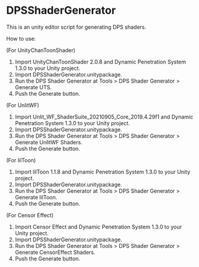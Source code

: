 # DPSShaderGenerator
This is an unity editor script for generating DPS shaders.

How to use:

(For UnityChanToonShader)
1. Import UnityChanToonShader 2.0.8 and Dynamic Penetration System 1.3.0 to your Unity project.
2. Import DPSShaderGenerator.unitypackage.
3. Run the DPS Shader Generator at Tools > DPS Shader Generator > Generate UTS.
4. Push the Generate button.

(For UnlitWF)
1. Import Unlit_WF_ShaderSuite_20210905_Core_2019.4.29f1 and Dynamic Penetration System 1.3.0 to your Unity project.
2. Import DPSShaderGenerator.unitypackage.
3. Run the DPS Shader Generator at Tools > DPS Shader Generator > Generate UnlitWF Shaders.
4. Push the Generate button.

(For lilToon)
1. Import lilToon 1.1.8 and Dynamic Penetration System 1.3.0 to your Unity project.
2. Import DPSShaderGenerator.unitypackage.
3. Run the DPS Shader Generator at Tools > DPS Shader Generator > Generate lilToon.
4. Push the Generate button.

(For Censor Effect)
1. Import Censor Effect and Dynamic Penetration System 1.3.0 to your Unity project.
2. Import DPSShaderGenerator.unitypackage.
3. Run the DPS Shader Generator at Tools > DPS Shader Generator > Generate CensorEffect Shaders.
4. Push the Generate button.